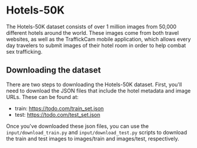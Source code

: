 # Hotels-50K

The Hotels-50K dataset consists of over 1 million images from 50,000 different hotels around the world. These images come from both travel websites, as well as the TraffickCam mobile application, which allows every day travelers to submit images of their hotel room in order to help combat sex trafficking.

## Downloading the dataset
There are two steps to downloading the Hotels-50K dataset. First, you'll need to download the JSON files that include the hotel metadata and image URLs. These can be found at:

* train: https://todo.com/train_set.json
* test: https://todo.com/test_set.json

Once you've downloaded these json files, you can use the `input/download_train.py` and `input/download_test.py` scripts to download the train and test images to images/train and images/test, respectively.
